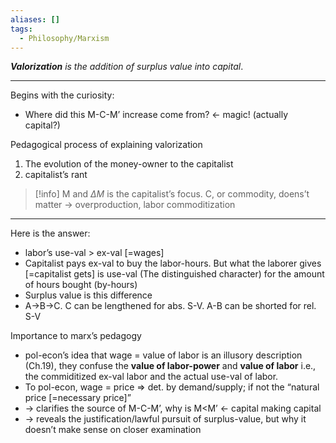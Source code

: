 ```yaml
---
aliases: []
tags:
  - Philosophy/Marxism
---
```


_**Valorization** is the addition of surplus value into capital_.

---

Begins with the curiosity:

- Where did this M-C-M’ increase come from? ← magic! (actually capital?)

Pedagogical process of explaining valorization

1. The evolution of the money-owner to the capitalist
2. capitalist’s rant

> [!info] M and $\Delta M$ is the capitalist’s focus. C, or commodity, doens’t matter → overproduction, labor commoditization

---

Here is the answer:

- labor’s use-val > ex-val [=wages]
- Capitalist pays ex-val to buy the labor-hours. But what the laborer gives [=capitalist gets] is use-val (The distinguished character) for the amount of hours bought (by-hours)
- Surplus value is this difference
- A→B→C. C can be lengthened for abs. S-V. A-B can be shorted for rel. S-V

Importance to marx’s pedagogy

- pol-econ’s idea that wage = value of labor is an illusory description (Ch.19), they confuse the **value of labor-power** and **value of labor** i.e., the commiditized ex-val labor and the actual use-val of labor.
- To pol-econ, wage = price ⇒ det. by demand/supply; if not the “natural price [=necessary price]”
- → clarifies the source of M-C-M’, why is M<M’ ← capital making capital
- → reveals the justification/lawful pursuit of surplus-value, but why it doesn’t make sense on closer examination
